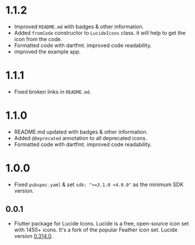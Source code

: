 # 1.1.2

- Improved `README.md` with badges & other information.
- Added `fromCode` constructor to `LucideIcons` class. it will help to get the icon from the code.
- Formatted code with dartfmt. improved code readability.
- improved the example app.

# 1.1.1

- Fixed broken links in `README.md`.

# 1.1.0

- README.md updated with badges & other information.
- Added `@Deprecated` annotation to all deprecated icons.
- Formatted code with dartfmt. improved code readability.

# 1.0.0

- Fixed `pubspec.yaml` & set `sdk: ">=3.1.0 <4.0.0"` as the minimum SDK version.

## 0.0.1

- Flutter package for Lucide Icons. Lucide is a free, open-source icon set with 1450+ icons. It's a fork of the popular Feather icon set.
  Lucide version [0.314.0](https://github.com/lucide-icons/lucide/releases/tag/0.314.0).
